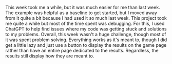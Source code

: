 This week took me a while, but it was much easier for me than last week. The example was helpful as a baseline to get started, but I moved away from it quite a bit because I had used it so much last week. This project took me quite a while but most of the time spent was debugging. For this, I used ChatGPT to help find issues where my code was getting stuck and solutions to my problems. Overall, this week wasn't a huge challenge, though most of it was spent problem solving. Everything works as it's meant to, though I did get a little lazy and just use a button to display the results on the game page rather than have an entire page dedicated to the results. Regardless, the results still display how they are meant to. 